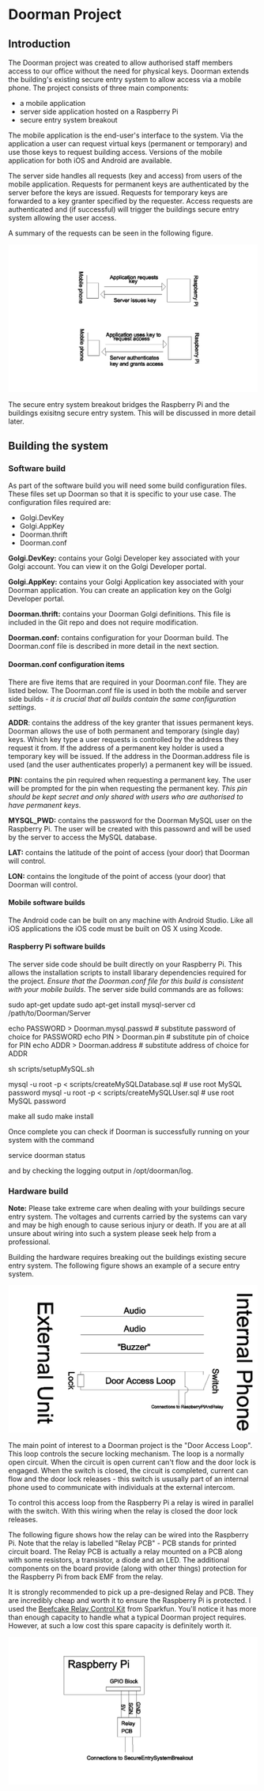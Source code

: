 # Doorman Project

## Introduction

The Doorman project was created to allow authorised staff members access to our office without the need for physical keys. Doorman extends the building's existing secure entry system to allow access via a mobile phone. The project consists of three main components:

* a mobile application
* server side application hosted on a Raspberry Pi
* secure entry system breakout

The mobile application is the end-user's interface to the system. Via the application a user can request virtual keys (permanent or temporary) and use those keys to request building access. Versions of the mobile application for both iOS and Android are available.

The server side handles all requests (key and access) from users of the mobile application. Requests for permanent keys are authenticated by the server before the keys are issued. Requests for temporary keys are forwarded to a key granter specified by the requester. Access requests are authenticated and (if successful) will trigger the buildings secure entry system allowing the user access.

A summary of the requests can be seen in the following figure.

![Request signalling diagram](drawings/ApplicationRequests.png)

The secure entry system breakout bridges the Raspberry Pi and the buildings exisitng secure entry system. This will be discussed in more detail later.

## Building the system

### Software build

As part of the software build you will need some build configuration files. These files set up Doorman so that it is specific to your use case. The configuration files required are:

* Golgi.DevKey
* Golgi.AppKey
* Doorman.thrift
* Doorman.conf

**Golgi.DevKey:** contains your Golgi Developer key associated with your Golgi account. You can view it on the Golgi Developer portal.

**Golgi.AppKey:** contains your Golgi Application key associated with your Doorman application. You can create an application key on the Golgi Developer portal. 

**Doorman.thrift:** contains your Doorman Golgi definitions. This file is included in the Git repo and does not require modification.

**Doorman.conf:** contains configuration for your Doorman build. The Doorman.conf file is described in more detail in the next section. 

#### Doorman.conf configuration items

There are five items that are required in your Doorman.conf file. They are listed below. The Doorman.conf file is used in both the mobile and server side builds - *it is crucial that all builds contain the same configuration settings*.

**ADDR**: contains the address of the key granter that issues permanent keys. Doorman allows the use of both permanent and temporary (single day) keys. Which key type a user requests is controlled by the address they request it from. If the address of a permanent key holder is used a temporary key will be issued. If the address in the Doorman.address file is used (and the user authenticates properly) a permanent key will be issued.

**PIN:** contains the pin required when requesting a permanent key. The user will be prompted for the pin when requesting the permanent key. *This pin should be kept secret and only shared with users who are authorised to have permanent keys*.

**MYSQL_PWD:** contains the password for the Doorman MySQL user on the Raspberry Pi. The user will be created with this passowrd and will be used by the server to access the MySQL database.

**LAT:** contains the latitude of the point of access (your door) that Doorman will control.

**LON:** contains the longitude of the point of access (your door) that Doorman will control.

#### Mobile software builds

The Android code can be built on any machine with Android Studio. Like all iOS applications the iOS code must be built on OS X using Xcode.

#### Raspberry Pi software builds

The server side code should be built directly on your Raspberry Pi. This allows the installation scripts to install libarary dependencies required for the project. *Ensure that the Doorman.conf file for this build is consistent with your mobile builds*. The server side build commands are as follows:

sudo apt-get update
sudo apt-get install mysql-server
cd /path/to/Doorman/Server

echo PASSWORD > Doorman.mysql.passwd # substitute password of choice for PASSWORD
echo PIN > Doorman.pin # substitute pin of choice for PIN
echo ADDR > Doorman.address # substitute address of choice for ADDR

sh scripts/setupMySQL.sh

mysql -u root -p < scripts/createMySQLDatabase.sql # use root MySQL password
mysql -u root -p < scripts/createMySQLUser.sql # use root MySQL password

make all
sudo make install

Once complete you can check if Doorman is successfully running on your system with the command

service doorman status

and by checking the logging output in /opt/doorman/log.

### Hardware build

**Note:** Please take extreme care when dealing with your buildings secure entry system. The voltages and currents carried by the systems can vary and may be high enough to cause serious injury or death. If you are at all unsure about wiring into such a system please seek help from a professional.

Building the hardware requires breaking out the buildings existing secure entry system. The following figure shows an example of a secure entry system. 

![Secure Entry System Breakout](drawings/SecureEntrySystemBreakout.png)

The main point of interest to a Doorman project is the "Door Access Loop". This loop controls the secure locking mechanism. The loop is a normally open circuit. When the circuit is open current can't flow and the door lock is engaged. When the switch is closed, the circuit is completed, current can flow and the door lock releases - this switch is ususally part of an internal phone used to communicate with individuals at the external intercom.

To control this access loop from the Raspberry Pi a relay is wired in parallel with the switch. With this wiring when the relay is closed the door lock releases.

The following figure shows how the relay can be wired into the Raspberry Pi. Note that the relay is labelled "Relay PCB" - PCB stands for printed circuit board. The Relay PCB is actually a relay mounted on a PCB along with some resistors, a transistor, a diode and an LED. The additional components on the board provide (along with other things) protection for the Raspberry Pi from back EMF from the relay. 

It is strongly recommended to pick up a pre-designed Relay and PCB. They are incredibly cheap and worth it to ensure the Raspberry Pi is protected. I used the [Beefcake Relay Control Kit](https://www.sparkfun.com/products/11042) from Sparkfun. You'll notice it has more than enough capacity to handle what a typical Doorman project requires. However, at such a low cost this spare capacity is definitely worth it.

![Raspberry Pi and Relay](drawings/RaspberryPiAndRelay.png)

